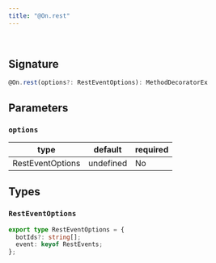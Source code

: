 ```yaml
---
title: "@On.rest"
---
```


<br/>

## Signature

```ts
@On.rest(options?: RestEventOptions): MethodDecoratorEx 
```

## Parameters

### `options`

| type      | default | required |
| --------- | ------- | -------- |
| RestEventOptions  | undefined     | No      |

## Types

### `RestEventOptions`

```ts
export type RestEventOptions = {
  botIds?: string[];
  event: keyof RestEvents;
};
```